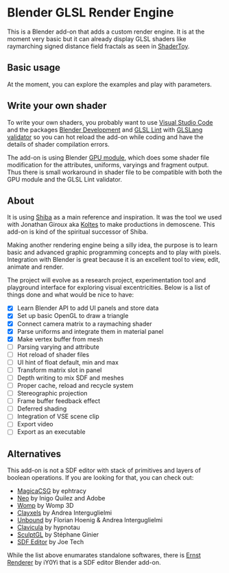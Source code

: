  # Blender GLSL Render Engine

This is a Blender add-on that adds a custom render engine. It is at the moment very basic but it can already display GLSL shaders like raymarching signed distance field fractals as seen in [ShaderToy](https://www.shadertoy.com/ "ShaderToy").  

## Basic usage

At the moment, you can explore the examples and play with parameters.

## Write your own shader

To write your own shaders, you probably want to use [Visual Studio Code](https://code.visualstudio.com/download) and the packages [Blender Development](https://github.com/JacquesLucke/blender_vscode) and [GLSL Lint](https://github.com/hsimpson/vscode-glsllint) with [GLSLang validator](https://github.com/KhronosGroup/glslang) so you can hot reload the add-on while coding and have the details of shader compilation errors.  

The add-on is using Blender [GPU module](https://docs.blender.org/api/current/gpu.html), which does some shader file modification for the attributes, uniforms, varyings and fragment output. Thus there is small workaround in shader file to be compatible with both the GPU module and the GLSL Lint validator.

## About

It is using [Shiba](https://github.com/KoltesDigital/shiba "Shiba") as a main reference and inspiration. It was the tool we used with Jonathan Giroux aka [Koltes](https://github.com/KoltesDigital/) to make productions in demoscene. This add-on is kind of the spiritual successor of Shiba.  

Making another rendering engine being a silly idea, the purpose is to learn basic and advanced graphic programming concepts and to play with pixels. Integration with Blender is great because it is an excellent tool to view, edit, animate and render.  

The project will evolve as a research project, experimentation tool and playground interface for exploring visual excentricities. Below is a list of things done and what would be nice to have:

 - [x] Learn Blender API to add UI panels and store data
 - [x] Set up basic OpenGL to draw a triangle
 - [x] Connect camera matrix to a raymaching shader
 - [x] Parse uniforms and integrate them in material panel
 - [x] Make vertex buffer from mesh
 - [ ] Parsing varying and attribute
 - [ ] Hot reload of shader files
 - [ ] UI hint of float default, min and max
 - [ ] Transform matrix slot in panel
 - [ ] Depth writing to mix SDF and meshes
 - [ ] Proper cache, reload and recycle system
 - [ ] Stereographic projection
 - [ ] Frame buffer feedback effect
 - [ ] Deferred shading
 - [ ] Integration of VSE scene clip
 - [ ] Export video
 - [ ] Export as an executable  

## Alternatives

This add-on is not a SDF editor with stack of primitives and layers of boolean operations. If you are looking for that, you can check out:
- [MagicaCSG](https://ephtracy.github.io/index.html?page=magicacsg) by ephtracy
- [Neo](https://projectneo.adobe.com/) by Inigo Quilez and Adobe
- [Womp](https://womp.com/index) by Womp 3D
- [Clayxels](https://www.clayxels.com/) by Andrea Interguglielmi
- [Unbound](https://www.unbound.io/) by Florian Hoenig & Andrea Interguglielmi
- [Clavicula](https://clavicula.link/) by hypnotau
- [SculptGL](https://stephaneginier.com/archive/editSDF/) by Stéphane Ginier
- [SDF Editor](https://joetech.itch.io/sdf-editor) by Joe Tech

While the list above enumarates standalone softwares, there is [Ernst Renderer](https://github.com/iY0Yi/ErnstRenderer/) by iY0Yi that is a SDF editor Blender add-on.